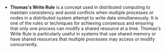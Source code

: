 - **Thomas's Write Rule** is a concept used in distributed computing to maintain consistency and avoid conflicts when multiple processes or nodes in a distributed system attempt to write data simultaneously. It is one of the rules or techniques for achieving consensus and ensuring that only one process can modify a shared resource at a time. Thomas's Write Rule is particularly useful in systems that use shared memory or have shared resources that multiple processes may access or modify concurrently.